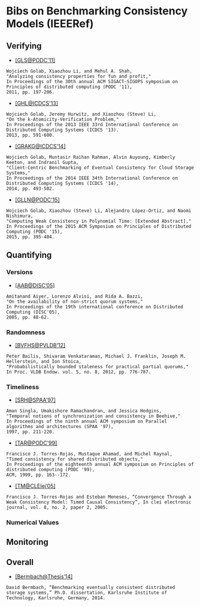 # Bibs on Benchmarking Consistency Models (IEEERef)

## Verifying

- [[GLS@PODC'11]](http://dl.acm.org/citation.cfm?id=1993834&CFID=583993644&CFTOKEN=80708905)
```
Wojciech Golab, Xiaozhou Li, and Mehul A. Shah, 
"Analyzing consistency properties for fun and profit," 
In Proceedings of the 30th annual ACM SIGACT-SIGOPS symposium on Principles of distributed computing (PODC '11),
2011, pp. 197-206.
```

- [[GHL@ICDCS'13]](http://dl.acm.org/citation.cfm?id=2549701&CFID=583993644&CFTOKEN=80708905)
```
Wojciech Golab, Jeremy Hurwitz, and Xiaozhou (Steve) Li,
"On the k-Atomicity-Verification Problem," 
In Proceedings of the 2013 IEEE 33rd International Conference on Distributed Computing Systems (ICDCS '13). 
2013, pp. 591-600.
```

- [[GRAKG@ICDCS'14]](http://dl.acm.org/citation.cfm?id=2672698&CFID=583993644&CFTOKEN=80708905)
```
Wojciech Golab, Muntasir Raihan Rahman, Alvin Auyoung, Kimberly Keeton, and Indranil Gupta, 
"Client-Centric Benchmarking of Eventual Consistency for Cloud Storage Systems,"
In Proceedings of the 2014 IEEE 34th International Conference on Distributed Computing Systems (ICDCS '14),
2014, pp. 493-502.
```

- [[GLLN@PODC'15]](http://dl.acm.org/citation.cfm?id=2767407&CFID=583993644&CFTOKEN=80708905)
```
Wojciech Golab, Xiaozhou (Steve) Li, Alejandro López-Ortiz, and Naomi Nishimura,
"Computing Weak Consistency in Polynomial Time: [Extended Abstract]," 
In Proceedings of the 2015 ACM Symposium on Principles of Distributed Computing (PODC '15),
2015, pp. 395-404.
```

## Quantifying

### Versions
- [[AAB@DISC’05]](http://dl.acm.org/citation.cfm?id=2162326)
```
Amitanand Aiyer, Lorenzo Alvisi, and Rida A. Bazzi,
"On the availability of non-strict quorum systems,"
In Proceedings of the 19th international conference on Distributed Computing (DISC'05),
2005, pp. 48-62.
```

### Randomness
- [[BVFHS@PVLDB’12]](http://dl.acm.org/citation.cfm?id=2212359)
```
Peter Bailis, Shivaram Venkataraman, Michael J. Franklin, Joseph M. Hellerstein, and Ion Stoica,
"Probabilistically bounded staleness for practical partial quorums," 
In Proc. VLDB Endow. vol. 5, no. 8, 2012, pp. 776-787.
```

### Timeliness
- [[SRH@SPAA'97]](http://dl.acm.org/citation.cfm?id=258513)
```
Aman Singla, Umakishore Ramachandran, and Jessica Hodgins, 
"Temporal notions of synchronization and consistency in Beehive,"
In Proceedings of the ninth annual ACM symposium on Parallel algorithms and architectures (SPAA '97),
1997, pp. 211-220.
```

- [[TAR@PODC'99]](http://dl.acm.org/citation.cfm?id=301308.301350)
```
Francisco J. Torres-Rojas, Mustaque Ahamad, and Michel Raynal, 
"Timed consistency for shared distributed objects," 
In Proceedings of the eighteenth annual ACM symposium on Principles of distributed computing (PODC '99),
ACM, 1999, pp. 163--172.
```

- [[TM@CLEIej’05]](http://www.clei.org/cleiej/paper.php?id=110)
```
Francisco J. Torres-Rojas and Esteban Meneses, “Convergence Through a Weak Consistency Model: Timed Causal Consistency”, In clei electronic journal, vol. 8, no. 2, paper 2, 2005.
```

### Numerical Values

## Monitoring

## Overall

- [[Bermbach@Thesis’14]](http://dblp.org/rec/books/daglib/0035615)
```
David Bermbach, “Benchmarking eventually consistent distributed storage systems,” Ph.D. dissertation, Karlsruhe Institute of Technology, Karlsruhe, Germany, 2014.
```
